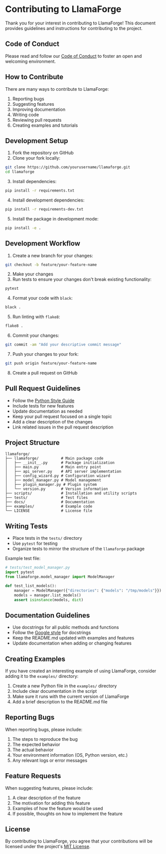 # Contributing to LlamaForge

Thank you for your interest in contributing to LlamaForge! This document provides guidelines and instructions for contributing to the project.

## Code of Conduct

Please read and follow our [Code of Conduct](CODE_OF_CONDUCT.md) to foster an open and welcoming environment.

## How to Contribute

There are many ways to contribute to LlamaForge:

1. Reporting bugs
2. Suggesting features
3. Improving documentation
4. Writing code
5. Reviewing pull requests
6. Creating examples and tutorials

## Development Setup

1. Fork the repository on GitHub
2. Clone your fork locally:
```bash
git clone https://github.com/yourusername/llamaforge.git
cd llamaforge
```

3. Install dependencies:
```bash
pip install -r requirements.txt
```

4. Install development dependencies:
```bash
pip install -r requirements-dev.txt
```

5. Install the package in development mode:
```bash
pip install -e .
```

## Development Workflow

1. Create a new branch for your changes:
```bash
git checkout -b feature/your-feature-name
```

2. Make your changes
3. Run tests to ensure your changes don't break existing functionality:
```bash
pytest
```

4. Format your code with `black`:
```bash
black .
```

5. Run linting with `flake8`:
```bash
flake8 .
```

6. Commit your changes:
```bash
git commit -am "Add your descriptive commit message"
```

7. Push your changes to your fork:
```bash
git push origin feature/your-feature-name
```

8. Create a pull request on GitHub

## Pull Request Guidelines

- Follow the [Python Style Guide](https://peps.python.org/pep-0008/)
- Include tests for new features
- Update documentation as needed
- Keep your pull request focused on a single topic
- Add a clear description of the changes
- Link related issues in the pull request description

## Project Structure

```
llamaforge/
├── llamaforge/          # Main package code
│   ├── __init__.py      # Package initialization
│   ├── main.py          # Main entry point
│   ├── api_server.py    # API server implementation
│   ├── config_wizard.py # Configuration wizard
│   ├── model_manager.py # Model management
│   ├── plugin_manager.py # Plugin system
│   └── version.py       # Version information
├── scripts/             # Installation and utility scripts
├── tests/               # Test files
├── docs/                # Documentation
├── examples/            # Example code
└── LICENSE              # License file
```

## Writing Tests

- Place tests in the `tests/` directory
- Use `pytest` for testing
- Organize tests to mirror the structure of the `llamaforge` package

Example test file:
```python
# tests/test_model_manager.py
import pytest
from llamaforge.model_manager import ModelManager

def test_list_models():
    manager = ModelManager({"directories": {"models": "/tmp/models"}})
    models = manager.list_models()
    assert isinstance(models, dict)
```

## Documentation Guidelines

- Use docstrings for all public methods and functions
- Follow the [Google style](https://sphinxcontrib-napoleon.readthedocs.io/en/latest/example_google.html) for docstrings
- Keep the README.md updated with examples and features
- Update documentation when adding or changing features

## Creating Examples

If you have created an interesting example of using LlamaForge, consider adding it to the `examples/` directory:

1. Create a new Python file in the `examples/` directory
2. Include clear documentation in the script
3. Make sure it runs with the current version of LlamaForge
4. Add a brief description to the README.md file

## Reporting Bugs

When reporting bugs, please include:

1. The steps to reproduce the bug
2. The expected behavior
3. The actual behavior
4. Your environment information (OS, Python version, etc.)
5. Any relevant logs or error messages

## Feature Requests

When suggesting features, please include:

1. A clear description of the feature
2. The motivation for adding this feature
3. Examples of how the feature would be used
4. If possible, thoughts on how to implement the feature

## License

By contributing to LlamaForge, you agree that your contributions will be licensed under the project's [MIT License](LICENSE). 